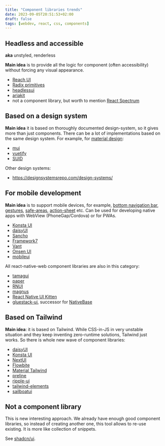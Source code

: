 ```yaml
---
title: "Component libraries trends"
date: 2023-09-05T20:51:53+02:00
draft: false
tags: [webdev, react, css, components]
---
```


## Headless and accessible

**aka** unstyled, renderless

**Main idea** is to provide all the logic for component (often accessibility) without forcing any visual appearance.

- [Reach UI](https://github.com/reach/reach-ui/issues/972)
- [Radix primitives](https://www.radix-ui.com/primitives/docs/overview/introduction)
- [headlessui](https://headlessui.com/)
- [ariakit](https://ariakit.org/components)
- not a component library, but worth to mention [React Spectrum](https://react-spectrum.adobe.com/)

## Based on a design system

**Main idea** it is based on thoroughly documented design-system, so it gives more than just components. There can be a lot of implementations based on the same design system. For example, for [material design](https://m3.material.io/):

- [mui](https://mui.com/)
- [vuetify](https://v2.vuetifyjs.com/en/)
- [SUID](https://suid.io/)

Other design systems:

- https://designsystemsrepo.com/design-systems/

## For mobile development

**Main idea** is to support mobile devices, for example, [bottom navigation bar](https://daisyui.com/components/bottom-navigation/), [gestures](https://github.com/bmcmahen/react-gesture-stack), [safe-areas](https://konstaui.com/react/safe-areas), [action-sheet](https://tamagui.dev/docs/components/sheet/1.59.0) etc. Can be used for developing native apps with WebView (PhoneGap/Cordova) or for PWAs.

- [Konsta UI](https://konstaui.com/)
- [daisyUI](https://daisyui.com/components/)
- [Sancho](https://sancho-ui.com/)
- [Framework7](https://framework7.io/kitchen-sink/core/)
- [Vant](https://vant-ui.github.io/vant/mobile.html#/en-US)
- [Onsen UI](https://onsen.io/)
- [mobileui](https://mobileui.github.io/#getting-started)

All react-native-web component libraries are also in this category:

- [tamagui](https://tamagui.dev/)
- [paper](https://reactnativepaper.com/)
- [RNUI](https://wix.github.io/react-native-ui-lib/)
- [magnus](https://magnus-ui.com/)
- [React Native UI Kitten](https://akveo.github.io/react-native-ui-kitten/docs/guides/running-on-the-web#existing-expo-applications)
- [gluestack-ui](https://ui.gluestack.io/), successor for [NativeBase](https://nativebase.io/)

## Based on Tailwind

**Main idea**: it is based on Tailwind. While CSS-in-JS in very unstable situation and they keep inventing zero-runtime solutions, Tailwind just works. So there is whole new wave of component libraries:

- [daisyUI](https://daisyui.com/components/)
- [Konsta UI](https://konstaui.com/)
- [NextUI](https://nextui.org/)
- [Flowbite](https://www.flowbite-react.com/)
- [Material Tailwind](https://github.com/creativetimofficial/material-tailwind)
- [preline](https://preline.co/examples.html)
- [ripple-ui](https://www.ripple-ui.com/)
- [tailwind-elements](https://tailwind-elements.com/docs/react/)
- [sailboatui](https://sailboatui.com/docs/components/tooltip/)

## Not a component library

This is new interesting approach. We already have enough good component libraries, so instead of creating another one, this tool allows to re-use existing. It is more like collection of snippets.

See [shadcn/ui](https://ui.shadcn.com/docs).
